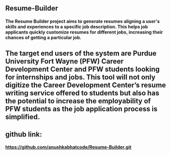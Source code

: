## Resume-Builder

#### The Resume Builder project aims to generate resumes aligning a user's skills and experiences to a specific job description. This helps job applicants quickly customize resumes for different jobs, increasing their chances of getting a particular job.
## The target end users of the system are Purdue University Fort Wayne (PFW) Career Development Center and PFW students looking for internships and jobs. This tool will not only digitize the Career Development Center’s resume writing service offered to students but also has the potential to increase the employability of PFW students as the job application process is simplified. 

## github link:
#### https://github.com/anushkabhatcode/Resume-Builder.git

